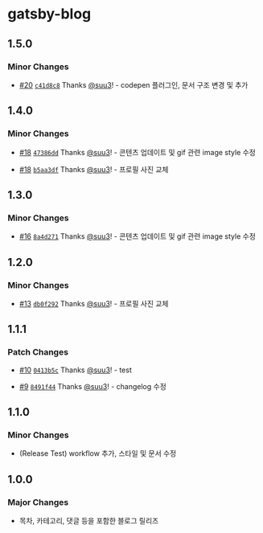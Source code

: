 # gatsby-blog

## 1.5.0

### Minor Changes

- [#20](https://github.com/suu3/suu3.github.io/pull/20) [`c41d8c8`](https://github.com/suu3/suu3.github.io/commit/c41d8c8d553edc7e5b88baf79ffee266f549323b) Thanks [@suu3](https://github.com/suu3)! - codepen 플러그인, 문서 구조 변경 및 추가

## 1.4.0

### Minor Changes

- [#18](https://github.com/suu3/suu3.github.io/pull/18) [`47386dd`](https://github.com/suu3/suu3.github.io/commit/47386dda1ce2a0035c2be5fc7b1cfc406f745a7b) Thanks [@suu3](https://github.com/suu3)! - 콘텐츠 업데이트 및 gif 관련 image style 수정

- [#18](https://github.com/suu3/suu3.github.io/pull/18) [`b5aa3df`](https://github.com/suu3/suu3.github.io/commit/b5aa3dffe1e228935a089bda4d9b9e586fd000f6) Thanks [@suu3](https://github.com/suu3)! - 프로필 사진 교체

## 1.3.0

### Minor Changes

- [#16](https://github.com/suu3/suu3.github.io/pull/16) [`8a4d271`](https://github.com/suu3/suu3.github.io/commit/8a4d271afe87972a3a24c5f9f627f439863300d8) Thanks [@suu3](https://github.com/suu3)! - 콘텐츠 업데이트 및 gif 관련 image style 수정

## 1.2.0

### Minor Changes

- [#13](https://github.com/suu3/suu3.github.io/pull/13) [`db0f292`](https://github.com/suu3/suu3.github.io/commit/db0f29214cd0dbf802c1aefa86590b5bb1a22354) Thanks [@suu3](https://github.com/suu3)! - 프로필 사진 교체

## 1.1.1

### Patch Changes

- [#10](https://github.com/suu3/suu3.github.io/pull/10) [`0413b5c`](https://github.com/suu3/suu3.github.io/commit/0413b5c9072ee5335899b1f896cc367a69567f26) Thanks [@suu3](https://github.com/suu3)! - test

- [#9](https://github.com/suu3/suu3.github.io/pull/9) [`8491f44`](https://github.com/suu3/suu3.github.io/commit/8491f44f0a7d08282c9041f5f86fe692bd26db3e) Thanks [@suu3](https://github.com/suu3)! - changelog 수정

## 1.1.0

### Minor Changes

- (Release Test) workflow 추가, 스타일 및 문서 수정

## 1.0.0

### Major Changes

- 목차, 카테고리, 댓글 등을 포함한 블로그 릴리즈
